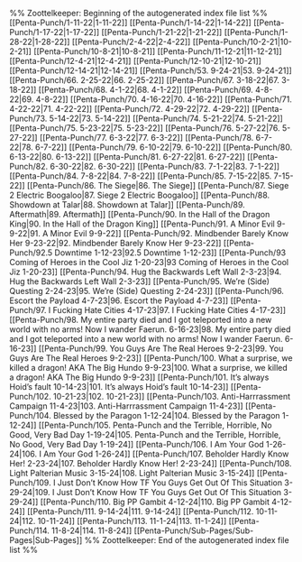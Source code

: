 %% Zoottelkeeper: Beginning of the autogenerated index file list  %%
 [[Penta-Punch/1-11-22|1-11-22]]
 [[Penta-Punch/1-14-22|1-14-22]]
 [[Penta-Punch/1-17-22|1-17-22]]
 [[Penta-Punch/1-21-22|1-21-22]]
 [[Penta-Punch/1-28-22|1-28-22]]
 [[Penta-Punch/2-4-22|2-4-22]]
 [[Penta-Punch/10-2-21|10-2-21]]
 [[Penta-Punch/10-8-21|10-8-21]]
 [[Penta-Punch/11-12-21|11-12-21]]
 [[Penta-Punch/12-4-21|12-4-21]]
 [[Penta-Punch/12-10-21|12-10-21]]
 [[Penta-Punch/12-14-21|12-14-21]]
 [[Penta-Punch/53. 9-24-21|53. 9-24-21]]
 [[Penta-Punch/66. 2-25-22|66. 2-25-22]]
 [[Penta-Punch/67. 3-18-22|67. 3-18-22]]
 [[Penta-Punch/68. 4-1-22|68. 4-1-22]]
 [[Penta-Punch/69. 4-8-22|69. 4-8-22]]
 [[Penta-Punch/70. 4-16-22|70. 4-16-22]]
 [[Penta-Punch/71. 4-22-22|71. 4-22-22]]
 [[Penta-Punch/72. 4-29-22|72. 4-29-22]]
 [[Penta-Punch/73. 5-14-22|73. 5-14-22]]
 [[Penta-Punch/74. 5-21-22|74. 5-21-22]]
 [[Penta-Punch/75. 5-23-22|75. 5-23-22]]
 [[Penta-Punch/76. 5-27-22|76. 5-27-22]]
 [[Penta-Punch/77. 6-3-22|77. 6-3-22]]
 [[Penta-Punch/78. 6-7-22|78. 6-7-22]]
 [[Penta-Punch/79. 6-10-22|79. 6-10-22]]
 [[Penta-Punch/80. 6-13-22|80. 6-13-22]]
 [[Penta-Punch/81. 6-27-22|81. 6-27-22]]
 [[Penta-Punch/82. 6-30-22|82. 6-30-22]]
 [[Penta-Punch/83. 7-1-22|83. 7-1-22]]
 [[Penta-Punch/84. 7-8-22|84. 7-8-22]]
 [[Penta-Punch/85. 7-15-22|85. 7-15-22]]
 [[Penta-Punch/86. The Siege|86. The Siege]]
 [[Penta-Punch/87. Siege 2 Electric Boogaloo|87. Siege 2 Electric Boogaloo]]
 [[Penta-Punch/88. Showdown at Talar|88. Showdown at Talar]]
 [[Penta-Punch/89. Aftermath|89. Aftermath]]
 [[Penta-Punch/90. In the Hall of the Dragon King|90. In the Hall of the Dragon King]]
 [[Penta-Punch/91. A Minor Evil 9-9-22|91. A Minor Evil 9-9-22]]
 [[Penta-Punch/92. Mindbender Barely Know Her 9-23-22|92. Mindbender Barely Know Her 9-23-22]]
 [[Penta-Punch/92.5 Downtime 1-12-23|92.5 Downtime 1-12-23]]
 [[Penta-Punch/93 Coming of Heroes in the Cool Jiz 1-20-23|93 Coming of Heroes in the Cool Jiz 1-20-23]]
 [[Penta-Punch/94. Hug the Backwards Left Wall 2-3-23|94. Hug the Backwards Left Wall 2-3-23]]
 [[Penta-Punch/95. We’re (Side) Questing 2-24-23|95. We’re (Side) Questing 2-24-23]]
 [[Penta-Punch/96. Escort the Payload 4-7-23|96. Escort the Payload 4-7-23]]
 [[Penta-Punch/97. I Fucking Hate Cities 4-17-23|97. I Fucking Hate Cities 4-17-23]]
 [[Penta-Punch/98. My entire party died and I got teleported into a new world with no arms! Now I wander Faerun. 6-16-23|98. My entire party died and I got teleported into a new world with no arms! Now I wander Faerun. 6-16-23]]
 [[Penta-Punch/99. You Guys Are The Real Heroes 9-2-23|99. You Guys Are The Real Heroes 9-2-23]]
 [[Penta-Punch/100. What a surprise, we killed a dragon! AKA The Big Hundo 9-9-23|100. What a surprise, we killed a dragon! AKA The Big Hundo 9-9-23]]
 [[Penta-Punch/101. It’s always Hoid’s fault 10-14-23|101. It’s always Hoid’s fault 10-14-23]]
 [[Penta-Punch/102. 10-21-23|102. 10-21-23]]
 [[Penta-Punch/103. Anti-Harrrassment Campaign 11-4-23|103. Anti-Harrrassment Campaign 11-4-23]]
 [[Penta-Punch/104. Blessed by the Paragon 1-12-24|104. Blessed by the Paragon 1-12-24]]
 [[Penta-Punch/105. Penta-Punch and the Terrible, Horrible, No Good, Very Bad Day 1-19-24|105. Penta-Punch and the Terrible, Horrible, No Good, Very Bad Day 1-19-24]]
 [[Penta-Punch/106. I Am Your God 1-26-24|106. I Am Your God 1-26-24]]
 [[Penta-Punch/107. Beholder Hardly Know Her! 2-23-24|107. Beholder Hardly Know Her! 2-23-24]]
 [[Penta-Punch/108. Light Palterian Music 3-15-24|108. Light Palterian Music 3-15-24]]
 [[Penta-Punch/109. I Just Don’t Know How TF You Guys Get Out Of This Situation 3-29-24|109. I Just Don’t Know How TF You Guys Get Out Of This Situation 3-29-24]]
 [[Penta-Punch/110. Big PP Gambit 4-12-24|110. Big PP Gambit 4-12-24]]
 [[Penta-Punch/111. 9-14-24|111. 9-14-24]]
 [[Penta-Punch/112. 10-11-24|112. 10-11-24]]
 [[Penta-Punch/113. 11-1-24|113. 11-1-24]]
 [[Penta-Punch/114. 11-8-24|114. 11-8-24]]
 [[Penta-Punch/Sub-Pages/Sub-Pages|Sub-Pages]]
%% Zoottelkeeper: End of the autogenerated index file list  %%
